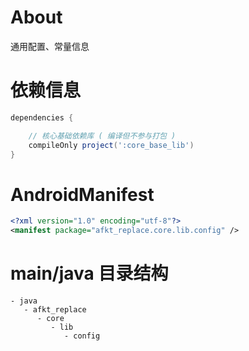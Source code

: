 
# About

通用配置、常量信息

# 依赖信息

```groovy
dependencies {

    // 核心基础依赖库 ( 编译但不参与打包 )
    compileOnly project(':core_base_lib')
}
```

# AndroidManifest

```xml
<?xml version="1.0" encoding="utf-8"?>
<manifest package="afkt_replace.core.lib.config" />
```

# main/java 目录结构

```
- java                          
   - afkt_replace               
      - core                    
         - lib                  
            - config            
```